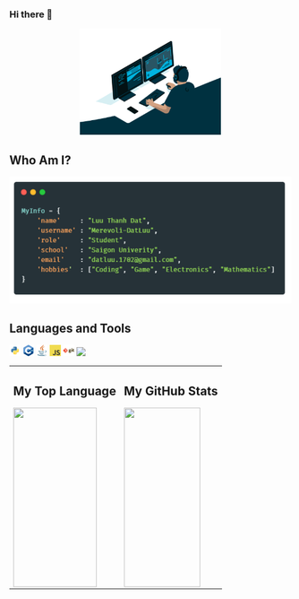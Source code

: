 ### Hi there 👋


<div align="center">
  <img alt="GIF" src="./code.gif" width="50%"/>
</div>

<h2>Who Am I?</h2>

<div align="center">
  <img src="./carbon.png"/>
</div>


<!--
**Merevoli-DatLuu/Merevoli-DatLuu** is a ✨ _special_ ✨ repository because its `README.md` (this file) appears on your GitHub profile.

Here are some ideas to get you started:

- 🔭 I’m currently working on ...
- 🌱 I’m currently learning ...
- 👯 I’m looking to collaborate on ...
- 🤔 I’m looking for help with ...
- 💬 Ask me about ...
- 📫 How to reach me: ...
- 😄 Pronouns: ...
- ⚡ Fun fact: ...
-->

<h2>Languages and Tools</h2>
<code><img height="20" src="https://raw.githubusercontent.com/github/explore/80688e429a7d4ef2fca1e82350fe8e3517d3494d/topics/python/python.png"></code>
<code><img height="20" src="https://raw.githubusercontent.com/github/explore/80688e429a7d4ef2fca1e82350fe8e3517d3494d/topics/cpp/cpp.png"></code>
<code><img height="20" src="https://raw.githubusercontent.com/github/explore/80688e429a7d4ef2fca1e82350fe8e3517d3494d/topics/java/java.png"></code>
<code><img height="20" src="https://raw.githubusercontent.com/github/explore/80688e429a7d4ef2fca1e82350fe8e3517d3494d/topics/javascript/javascript.png"></code>
<code><img height="20" src="https://raw.githubusercontent.com/github/explore/80688e429a7d4ef2fca1e82350fe8e3517d3494d/topics/git/git.png"></code>
<code><img height="20" src="https://raw.githubusercontent.com/gith;ub/explore/80688e429a7d4ef2fca1e82350fe8e3517d3494d/topics/mysql/mysql.png"></code>

<table border = "0">
  <tr>
    <td>
      <h2>My Top Language</h2>
      <img align="center" width="90%" height="320" src="https://github-readme-stats.vercel.app/api/top-langs/?username=Merevoli-DatLuu">
    </td>
    <td>
      <h2>My GitHub Stats</h2>
      <img align="center" width="90%" height="320" src="https://github-readme-stats.vercel.app/api?username=Merevoli-DatLuu&show_icons=true&theme=gotham">
    </td>
  </tr>
  
</table>
